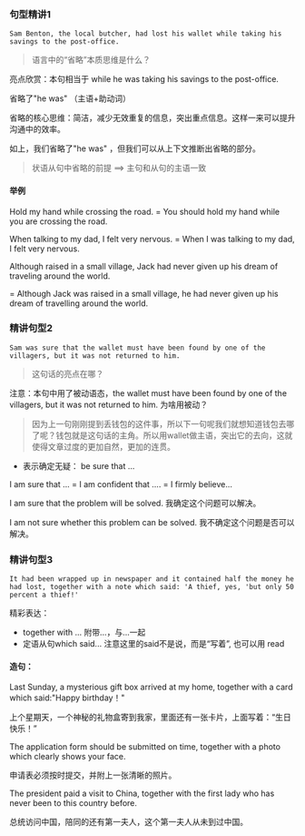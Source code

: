 ### 句型精讲1

`Sam Benton, the local butcher, had lost his wallet while taking his savings to the post-office. `

> 语言中的“省略”本质思维是什么？

亮点欣赏：本句相当于 while he was taking his savings to the post-office.  

省略了"he was" （主语+助动词）

省略的核心思维：简洁，减少无效重复的信息，突出重点信息。这样一来可以提升沟通中的效率。

如上，我们省略了"he was" ，但我们可以从上下文推断出省略的部分。

> 状语从句中省略的前提 ==> 主句和从句的主语一致

#### 举例

Hold my hand while crossing the road. =  You should hold my hand while you are crossing the road. 

When talking to my dad, I felt very nervous. = When I was talking to my dad, I felt very nervous. 

Although raised in a small village, Jack had never given up his dream of traveling around the world.  

= Although Jack was raised in a small village, he had never given up his dream of travelling around the world. 

### 精讲句型2

`Sam was sure that the wallet must have been found by one of the villagers, but it was not returned to him.`

> 这句话的亮点在哪？

注意：本句中用了被动语态，the wallet must have been found by one of the villagers, but it was not returned to him. 为啥用被动？ 

> 因为上一句刚刚提到丢钱包的这件事，所以下一句呢我们就想知道钱包去哪了呢？钱包就是这句话的主角。所以用wallet做主语，突出它的去向，这就使得文章过度的更加自然，更加的连贯。

- 表示确定无疑： be sure that ... 

I am sure that ... = I am confident that .... = I firmly believe... 

I am sure that the problem will be solved.
我确定这个问题可以解决。

I am not sure whether this problem can be solved. 
我不确定这个问题是否可以解决。

### 精讲句型3

` It had been wrapped up in newspaper and it contained half the money he had lost, together with a note which said: 'A thief, yes, 'but only 50 percent a thief!' `

精彩表达：          
- together with ...  附带...，与...一起
- 定语从句which said...  注意这里的said不是说，而是“写着”, 也可以用 read 

#### 造句：

Last Sunday, a mysterious gift box arrived at my home, together with a card which said:"Happy birthday！"

上个星期天，一个神秘的礼物盒寄到我家，里面还有一张卡片，上面写着：“生日快乐！”

The application form should be submitted on time, together with a photo which clearly shows your face. 

申请表必须按时提交，并附上一张清晰的照片。

The president paid a visit to China, together with the first lady who has never been to this country before.

总统访问中国，陪同的还有第一夫人，这个第一夫人从未到过中国。



